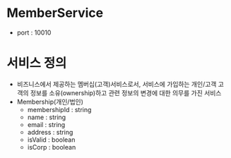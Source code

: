 # MemberService

- port : 10010


# 서비스 정의
- 비즈니스에서 제공하는 멤버십(고객)서비스로서, 서비스에 가입하는 개인/고객 고객의 정보를 소유(ownership)하고 관련 정보의 변경에 대한 의무를 가진 서비스
- Membership(개인/법인)
  - membershipId : string
  - name : string
  - email : string
  - address : string
  - isValid : boolean
  - isCorp : boolean